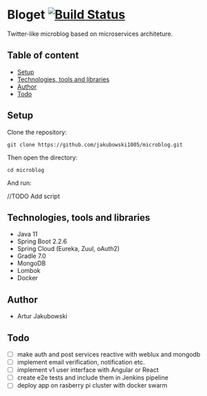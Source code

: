 # Bloget [![Build Status](http://3.128.27.62:8080/buildStatus/icon?job=microblog%2Fmaster&build=last)](http://3.128.27.62:8080/job/microblog/job/master/last/)
Twitter-like microblog based on microservices architeture.

## Table of content

- [Setup](#setup)
- [Technologies, tools and libraries](#technologies-tools-and-libraries)
- [Author](#author)
- [Todo](#todo)

## Setup

Clone the repository:

```
git clone https://github.com/jakubowski1005/microblog.git
```
Then open the directory:

```
cd microblog
```

And run:

//TODO Add script


## Technologies, tools and libraries

- Java 11
- Spring Boot 2.2.6
- Spring Cloud (Eureka, Zuul, oAuth2)
- Gradle 7.0
- MongoDB
- Lombok
- Docker

## Author

- Artur Jakubowski

## Todo

- [ ] make auth and post services reactive with weblux and mongodb
- [ ] implement email verification, notification etc.
- [ ] implement v1 user interface with Angular or React
- [ ] create e2e tests and include them in Jenkins pipeline
- [ ] deploy app on rasberry pi cluster with docker swarm
